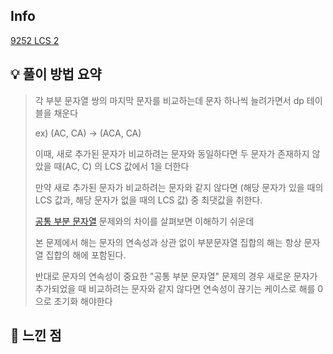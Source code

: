 ## Info
[9252 LCS 2](https://www.acmicpc.net/problem/9252)

## 💡 풀이 방법 요약
> 각 부분 문자열 쌍의 마지막 문자를 비교하는데 문자 하나씩 늘려가면서 dp 테이블을 채운다
> 
> ex) (AC, CA) -> (ACA, CA)
> 
> 이때, 새로 추가된 문자가 비교하려는 문자와 동일하다면 두 문자가 존재하지 않았을 때(AC, C) 의 LCS 값에서 1을 더한다
> 
> 만약 새로 추가된 문자가 비교하려는 문자와 같지 않다면 (해당 문자가 있을 때의 LCS 값과, 해당 문자가 없을 때의 LCS 값) 중 최댓값을 취한다.
> 
> [공통 부분 문자열](https://www.acmicpc.net/problem/5582) 문제와의 차이를 살펴보면 이해하기 쉬운데
> 
> 본 문제에서 해는 문자의 연속성과 상관 없이 부분문자열 집합의 해는 항상 문자열 집합의 해에 포함된다.
> 
> 반대로 문자의 연속성이 중요한 "공통 부분 문자열" 문제의 경우 새로운 문자가 추가되었을 때 비교하려는 문자와 같지 않다면 연속성이 끊기는 케이스로 해를 0 으로 초기화 해야한다
## 🙂 느낀 점
